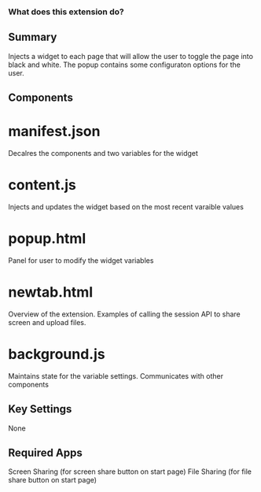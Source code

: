 ### What does this extension do?

## Summary 
Injects a widget to each page that will allow the user to toggle the page into black and white. The popup contains some configuraton options for the user.

## Components 

# manifest.json
Decalres the components and two variables for the widget

# content.js
Injects and updates the widget based on the most recent varaible values

# popup.html
Panel for user to modify the widget variables

# newtab.html
Overview of the extension. Examples of calling the session API to share screen and upload files.

# background.js
Maintains state for the variable settings. Communicates with other components

## Key Settings
None

## Required Apps
Screen Sharing (for screen share button on start page)
File Sharing (for file share button on start page)